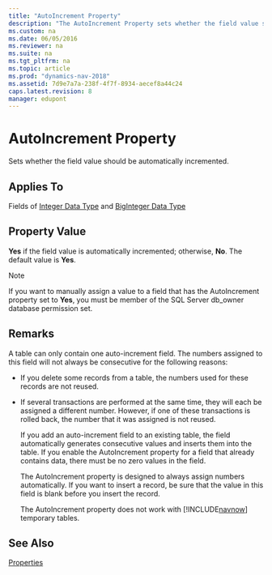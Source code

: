 ```yaml
---
title: "AutoIncrement Property"
description: "The AutoIncrement Property sets whether the field value should be automatically incremented."
ms.custom: na
ms.date: 06/05/2016
ms.reviewer: na
ms.suite: na
ms.tgt_pltfrm: na
ms.topic: article
ms.prod: "dynamics-nav-2018"
ms.assetid: 7d9e7a7a-238f-4f7f-8934-aecef8a44c24
caps.latest.revision: 8
manager: edupont
---
```

# AutoIncrement Property
Sets whether the field value should be automatically incremented.  
  
## Applies To  
 Fields of [Integer Data Type](Integer-Data-Type.md) and [BigInteger Data Type](BigInteger-Data-Type.md)  
  
## Property Value  
 **Yes** if the field value is automatically incremented; otherwise, **No**. The default value is **Yes**.  
  
> [!NOTE]  
>  If you want to manually assign a value to a field that has the AutoIncrement property set to **Yes**, you must be member of the SQL Server db\_owner database permission set.  
  
## Remarks  
 A table can only contain one auto-increment field. The numbers assigned to this field will not always be consecutive for the following reasons:  
  
- If you delete some records from a table, the numbers used for these records are not reused.  
  
- If several transactions are performed at the same time, they will each be assigned a different number. However, if one of these transactions is rolled back, the number that it was assigned is not reused.  
  
  If you add an auto-increment field to an existing table, the field automatically generates consecutive values and inserts them into the table. If you enable the AutoIncrement property for a field that already contains data, there must be no zero values in the field.  
  
  The AutoIncrement property is designed to always assign numbers automatically. If you want to insert a record, be sure that the value in this field is blank before you insert the record.  
  
  The AutoIncrement property does not work with [!INCLUDE[navnow](includes/navnow_md.md)] temporary tables.  
  
## See Also  
 [Properties](Properties.md)